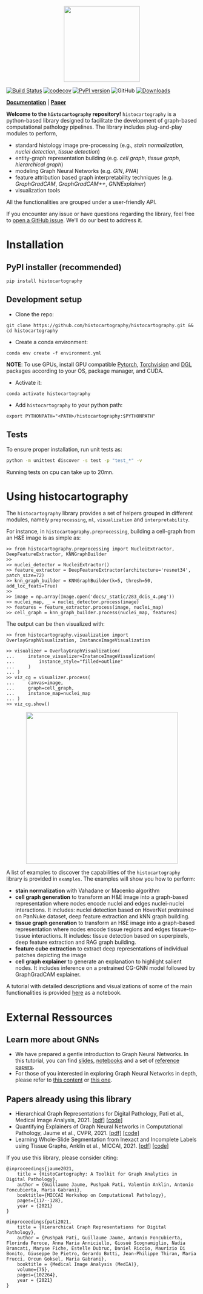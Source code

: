 <p align="center">
  <img src="https://raw.githubusercontent.com/histocartography/histocartography/main/docs/_static/logo_large.png" height="200">
</p>

[![Build Status](https://travis-ci.com/histocartography/histocartography.svg?branch=main)](https://travis-ci.com/histocartography/histocartography)
[![codecov](https://codecov.io/gh/histocartography/histocartography/branch/main/graph/badge.svg?token=OILOGEBP0Q)](https://codecov.io/gh/histocartography/histocartography)
[![PyPI version](https://badge.fury.io/py/histocartography.svg)](https://badge.fury.io/py/histocartography)
![GitHub](https://img.shields.io/github/license/histocartography/histocartography)
[![Downloads](https://pepy.tech/badge/histocartography)](https://pepy.tech/project/histocartography)

**[Documentation](https://biomedsciai.github.io/histocartography/)**
| **[Paper](https://arxiv.org/pdf/2107.10073.pdf)** 

**Welcome to the `histocartography` repository!** `histocartography` is a python-based library designed to facilitate the development of graph-based computational pathology pipelines. The library includes plug-and-play modules to perform,
- standard histology image pre-processing (e.g., *stain normalization*, *nuclei detection*, *tissue detection*)
- entity-graph representation building (e.g. *cell graph*, *tissue graph*, *hierarchical graph*)
- modeling Graph Neural Networks (e.g. *GIN*, *PNA*)
- feature attribution based graph interpretability techniques (e.g. *GraphGradCAM*, *GraphGradCAM++*, *GNNExplainer*)
- visualization tools 

All the functionalities are grouped under a user-friendly API. 

If you encounter any issue or have questions regarding the library, feel free to [open a GitHub issue](add_link). We'll do our best to address it. 

# Installation 

## PyPI installer (recommended)

`pip install histocartography`

## Development setup 

- Clone the repo:

```
git clone https://github.com/histocartography/histocartography.git && cd histocartography
```

- Create a conda environment:

```
conda env create -f environment.yml
```
**NOTE**: To use GPUs, install GPU compatible [Pytorch](https://pytorch.org/get-started/locally/), [Torchvision](https://pytorch.org/get-started/locally/) and [DGL](https://www.dgl.ai/pages/start.html) packages according to your OS, package manager, and CUDA.

- Activate it:

```
conda activate histocartography
```

- Add `histocartography` to your python path:

```
export PYTHONPATH="<PATH>/histocartography:$PYTHONPATH"
```

## Tests

To ensure proper installation, run unit tests as:

```sh 
python -m unittest discover -s test -p "test_*" -v
```

Running tests on cpu can take up to 20mn. 

# Using histocartography 

The `histocartography` library provides a set of helpers grouped in different modules, namely `preprocessing`, `ml`, `visualization` and `interpretability`.  

For instance, in `histocartography.preprocessing`, building a cell-graph from an H&E image is as simple as:

```
>> from histocartography.preprocessing import NucleiExtractor, DeepFeatureExtractor, KNNGraphBuilder
>> 
>> nuclei_detector = NucleiExtractor()
>> feature_extractor = DeepFeatureExtractor(architecture='resnet34', patch_size=72)
>> knn_graph_builder = KNNGraphBuilder(k=5, thresh=50, add_loc_feats=True)
>>
>> image = np.array(Image.open('docs/_static/283_dcis_4.png'))
>> nuclei_map, _ = nuclei_detector.process(image)
>> features = feature_extractor.process(image, nuclei_map)
>> cell_graph = knn_graph_builder.process(nuclei_map, features)
```

The output can be then visualized with:

```
>> from histocartography.visualization import OverlayGraphVisualization, InstanceImageVisualization

>> visualizer = OverlayGraphVisualization(
...     instance_visualizer=InstanceImageVisualization(
...         instance_style="filled+outline"
...     )
... )
>> viz_cg = visualizer.process(
...     canvas=image,
...     graph=cell_graph,
...     instance_map=nuclei_map
... )
>> viz_cg.show()
```

<p align="center">
  <img src="https://raw.githubusercontent.com/histocartography/histocartography/main/docs/_static/283_dcis_4_cg.png"  height="400">
</p>

A list of examples to discover the capabilities of the `histocartography` library is provided in `examples`. The examples will show you how to perform:

- **stain normalization** with Vahadane or Macenko algorithm
- **cell graph generation** to transform an H&E image into a graph-based representation where nodes encode nuclei and edges nuclei-nuclei interactions. It includes: nuclei detection based on HoverNet pretrained on PanNuke dataset, deep feature extraction and kNN graph building. 
- **tissue graph generation** to transform an H&E image into a graph-based representation where nodes encode tissue regions and edges tissue-to-tissue interactions. It includes: tissue detection based on superpixels, deep feature extraction and RAG graph building. 
- **feature cube extraction** to extract deep representations of individual patches depicting the image
- **cell graph explainer** to generate an explanation to highlight salient nodes. It includes inference on a pretrained CG-GNN model followed by GraphGradCAM explainer. 

A tutorial with detailed descriptions and visualizations of some of the main functionalities is provided [here](https://github.com/maragraziani/interpretAI_DigiPath/blob/feature/handson2%2Fpus/hands-on-session-2/hands-on-session-2.ipynb) as a notebook. 

# External Ressources 

## Learn more about GNNs 

- We have prepared a gentle introduction to Graph Neural Networks. In this tutorial, you can find [slides](https://github.com/guillaumejaume/tuto-dl-on-graphs/blob/main/slides/ml-on-graphs-tutorial.pptx), [notebooks](https://github.com/guillaumejaume/tuto-dl-on-graphs/tree/main/notebooks) and a set of [reference papers](https://github.com/guillaumejaume/tuto-dl-on-graphs).
- For those of you interested in exploring Graph Neural Networks in depth, please refer to [this content](https://github.com/guillaumejaume/graph-neural-networks-roadmap) or [this one](https://github.com/thunlp/GNNPapers).


## Papers already using this library

- Hierarchical Graph Representations for Digital Pathology, Pati et al., Medical Image Analysis, 2021. [[pdf]](https://arxiv.org/abs/2102.11057) [[code]](https://github.com/histocartography/hact-net) 
- Quantifying Explainers of Graph Neural Networks in Computational Pathology,  Jaume et al., CVPR, 2021. [[pdf]](https://openaccess.thecvf.com/content/CVPR2021/papers/Jaume_Quantifying_Explainers_of_Graph_Neural_Networks_in_Computational_Pathology_CVPR_2021_paper.pdf) [[code]](https://github.com/histocartography/patho-quant-explainer) 
- Learning Whole-Slide Segmentation from Inexact and Incomplete Labels using Tissue Graphs, Anklin et al., MICCAI, 2021. [[pdf]](https://arxiv.org/abs/2103.03129) [[code]](https://github.com/histocartography/seg-gini) 

If you use this library, please consider citing:

```
@inproceedings{jaume2021,
    title = {HistoCartography: A Toolkit for Graph Analytics in Digital Pathology},
    author = {Guillaume Jaume, Pushpak Pati, Valentin Anklin, Antonio Foncubierta, Maria Gabrani},
    booktitle={MICCAI Workshop on Computational Pathology},
    pages={117--128},
    year = {2021}
} 

@inproceedings{pati2021,
    title = {Hierarchical Graph Representations for Digital Pathology},
    author = {Pushpak Pati, Guillaume Jaume, Antonio Foncubierta, Florinda Feroce, Anna Maria Anniciello, Giosuè Scognamiglio, Nadia Brancati, Maryse Fiche, Estelle Dubruc, Daniel Riccio, Maurizio Di Bonito, Giuseppe De Pietro, Gerardo Botti, Jean-Philippe Thiran, Maria Frucci, Orcun Goksel, Maria Gabrani},
    booktitle = {Medical Image Analysis (MedIA)},
    volume={75},
    pages={102264},
    year = {2021}
} 
```
